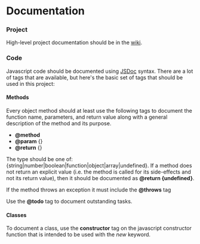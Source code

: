# Documentation 

### Project

High-level project documentation should be in the [wiki](http://github.com/Harvard-ATG/HarmonyLab/wiki). 

### Code 

Javascript code should be documented using [JSDoc](http://usejsdoc.org/) syntax. There are a lot of tags that are available, but here's the basic set of tags that should be used in this project:

#### Methods

Every object method should at least use the following tags to document the function name, parameters, and return value along with a general description of the method and its purpose.

-	**@method**
-	**@param** {<type>} 
-	**@return** {<type>}

The type should be one of: {string|number|boolean|function|object|array|undefined}. If a method does not return an explicit value (i.e. the method is called for its side-effects and not its return value), then it should be documented as **@return {undefined}**.

If the method throws an exception it must include the **@throws** tag

Use the **@todo** tag to document outstanding tasks.

#### Classes

To document a class, use the **constructor** tag on the javascript constructor function that is intended to be used with the *new* keyword.
